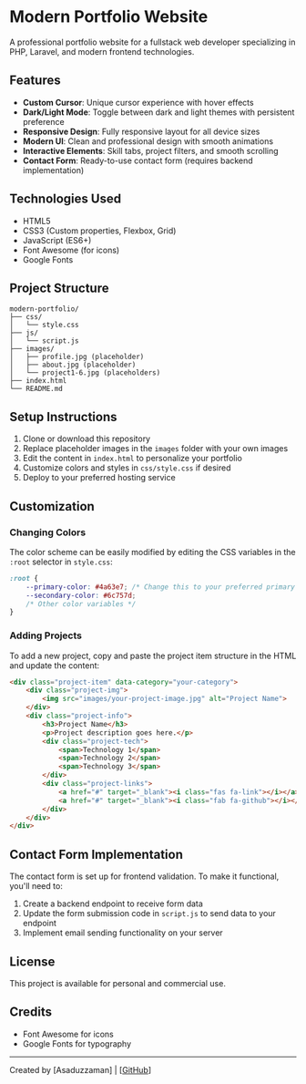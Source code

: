 # Modern Portfolio Website

A professional portfolio website for a fullstack web developer specializing in PHP, Laravel, and modern frontend technologies.

## Features

- **Custom Cursor**: Unique cursor experience with hover effects
- **Dark/Light Mode**: Toggle between dark and light themes with persistent preference
- **Responsive Design**: Fully responsive layout for all device sizes
- **Modern UI**: Clean and professional design with smooth animations
- **Interactive Elements**: Skill tabs, project filters, and smooth scrolling
- **Contact Form**: Ready-to-use contact form (requires backend implementation)

## Technologies Used

- HTML5
- CSS3 (Custom properties, Flexbox, Grid)
- JavaScript (ES6+)
- Font Awesome (for icons)
- Google Fonts

## Project Structure

```
modern-portfolio/
├── css/
│   └── style.css
├── js/
│   └── script.js
├── images/
│   ├── profile.jpg (placeholder)
│   ├── about.jpg (placeholder)
│   └── project1-6.jpg (placeholders)
├── index.html
└── README.md
```

## Setup Instructions

1. Clone or download this repository
2. Replace placeholder images in the `images` folder with your own images
3. Edit the content in `index.html` to personalize your portfolio
4. Customize colors and styles in `css/style.css` if desired
5. Deploy to your preferred hosting service

## Customization

### Changing Colors

The color scheme can be easily modified by editing the CSS variables in the `:root` selector in `style.css`:

```css
:root {
    --primary-color: #4a63e7; /* Change this to your preferred primary color */
    --secondary-color: #6c757d;
    /* Other color variables */
}
```

### Adding Projects

To add a new project, copy and paste the project item structure in the HTML and update the content:

```html
<div class="project-item" data-category="your-category">
    <div class="project-img">
        <img src="images/your-project-image.jpg" alt="Project Name">
    </div>
    <div class="project-info">
        <h3>Project Name</h3>
        <p>Project description goes here.</p>
        <div class="project-tech">
            <span>Technology 1</span>
            <span>Technology 2</span>
            <span>Technology 3</span>
        </div>
        <div class="project-links">
            <a href="#" target="_blank"><i class="fas fa-link"></i></a>
            <a href="#" target="_blank"><i class="fab fa-github"></i></a>
        </div>
    </div>
</div>
```

## Contact Form Implementation

The contact form is set up for frontend validation. To make it functional, you'll need to:

1. Create a backend endpoint to receive form data
2. Update the form submission code in `script.js` to send data to your endpoint
3. Implement email sending functionality on your server

## License

This project is available for personal and commercial use.

## Credits

- Font Awesome for icons
- Google Fonts for typography

---

Created by [Asaduzzaman] | [[GitHub](https://github.com/asaduzzamandotcom)] 